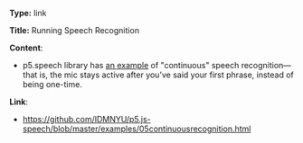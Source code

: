 **Type:** link

**Title:** Running Speech Recognition

**Content**: 

* p5.speech library has [an example](https://github.com/IDMNYU/p5.js-speech/blob/master/examples/05continuousrecognition.html) of "continuous" speech recognition—that is, the mic stays active after you’ve said your first phrase, instead of being one-time.

**Link**:

* https://github.com/IDMNYU/p5.js-speech/blob/master/examples/05continuousrecognition.html


